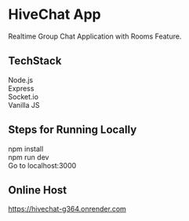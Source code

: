 # HiveChat App
Realtime Group Chat Application with Rooms Feature.

## TechStack
Node.js</br>
Express</br>
Socket.io</br>
Vanilla JS</br>

## Steps for Running Locally
npm install</br>
npm run dev</br>
Go to localhost:3000</br>

## Online Host
https://hivechat-g364.onrender.com
